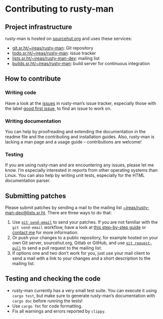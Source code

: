 <!---
SPDX-FileCopyrightText: 2020 Robin Krahl <robin.krahl@ireas.org>
SPDX-License-Identifier: MIT
-->

# Contributing to rusty-man

## Project infrastructure

rusty-man is hosted on [sourcehut.org](https://sourcehut.org) and uses these
services:
- [git.sr.ht/~ireas/rusty-man][git]: Git repository
- [todo.sr.ht/~ireas/rusty-man][todo]: issue tracker
- [lists.sr.ht/~ireas/rusty-man-dev][ml]: mailing list
- [builds.sr.ht/~ireas/rusty-man][ci]: build server for continuous integration

## How to contribute

### Writing code

Have a look at the [issues][todo] in rusty-man’s issue tracker, especially
those with the label [good first issue][], to find an issue to work on.

### Writing documentation

You can help by proofreading and extending the documentation in the readme file
and the contributing and installation guides.  Also, rusty-man is lacking a man
page and a usage guide – contributions are welcome!

### Testing

If you are using rusty-man and are encountering any issues, please let me know.
I’m especially interested in reports from other operating systems than Linux.
You can also help by writing unit tests, especially for the HTML documentation
parser.

## Submitting patches

Please submit patches by sending a mail to the mailing list
[~ireas/rusty-man-dev@lists.sr.ht][list].  There are three ways to do that:

1. Use [`git send-email`][] to send your patches.  If you are not familiar with
   the `git send-email` workflow, have a look at [this step-by-step
   guide][guide] or [contact me][] for more information.
2. Or push your changes to a public repository, for example hosted on your own
   Git server, sourcehut.org, Gitlab or GitHub, and use [`git request-pull`][]
   to send a pull request to the mailing list.
3. If options one and two don’t work for you, just use your mail client to send
   a mail with a link to your changes and a short description to the mailing
   list.

## Testing and checking the code

- rusty-man currently has a very small test suite.  You can execute it using
  `cargo test`, but make sure to generate rusty-man’s documentation with `cargo
  doc` before running the tests!
- Use `cargo fmt` for code formatting.
- Fix all warnings and errors reported by `clippy`.

[git]: https://git.sr.ht/~ireas/rusty-man
[todo]: https://todo.sr.ht/~ireas/rusty-man
[ml]: https://lists.sr.ht/~ireas/rusty-man-dev
[ci]: https://builds.sr.ht/~ireas/rusty-man

[good first issue]: https://todo.sr.ht/~ireas/rusty-man?search=label:%22good%20first%20issue%22%20status%3Aopen

[list]: mailto:~ireas/rusty-man-dev@lists.sr.ht
[`git send-email`]: https://git-scm.com/docs/git-send-email
[`git request-pull`]: https://git-scm.com/docs/git-request-pull
[guide]: https://git-send-email.io
[contact me]: mailto:robin.krahl@ireas.org
